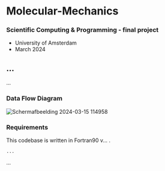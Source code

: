 # Molecular-Mechanics

### Scientific Computing & Programming - final project 
- University of Amsterdam
- March 2024

## ...
...

### Data Flow Diagram
![Schermafbeelding 2024-03-15 114958](https://github.com/MelanieMessih/Molecular-Mechanics/assets/122268335/e7238cc9-0ff5-441e-b213-03fe50fcdcad)


### Requirements

This codebase is written in Fortran90 v... .
```
...
```

...

